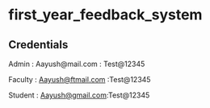 # first_year_feedback_system


<H2>Credentials</H2>
Admin : Aayush@mail.com : Test@12345

Faculty : Aayush@ftmail.com :Test@12345

Student : Aayush@gmail.com:Test@12345
